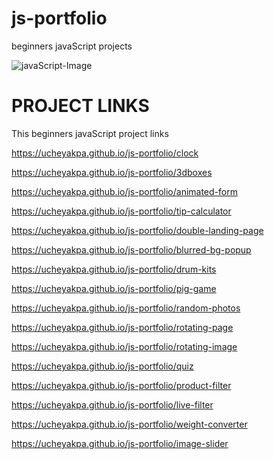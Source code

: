 # js-portfolio

beginners javaScript projects

<img
  src="https://www.w3docs.com/uploads/media/default/0001/05/4482fe09d95a0be765154b9cefff5e07f7fc32ff.png"
  raw=true
  alt="javaScript-Image"
  style="margin-right: 10px;"
/>

# PROJECT LINKS

This beginners javaScript project links

https://ucheyakpa.github.io/js-portfolio/clock

https://ucheyakpa.github.io/js-portfolio/3dboxes

https://ucheyakpa.github.io/js-portfolio/animated-form

https://ucheyakpa.github.io/js-portfolio/tip-calculator

https://ucheyakpa.github.io/js-portfolio/double-landing-page

https://ucheyakpa.github.io/js-portfolio/blurred-bg-popup

https://ucheyakpa.github.io/js-portfolio/drum-kits

https://ucheyakpa.github.io/js-portfolio/pig-game

https://ucheyakpa.github.io/js-portfolio/random-photos

https://ucheyakpa.github.io/js-portfolio/rotating-page

https://ucheyakpa.github.io/js-portfolio/rotating-image

https://ucheyakpa.github.io/js-portfolio/quiz

https://ucheyakpa.github.io/js-portfolio/product-filter

https://ucheyakpa.github.io/js-portfolio/live-filter

https://ucheyakpa.github.io/js-portfolio/weight-converter

https://ucheyakpa.github.io/js-portfolio/image-slider
